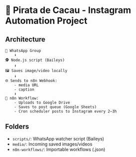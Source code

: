 # 🐾 Pirata de Cacau - Instagram Automation Project

## Architecture
```
📱 WhatsApp Group
    ⬇
🕵️ Node.js script (Baileys)
    ⬇
🖼️ Saves image/video locally
    ⬇
🌐 Sends to n8n Webhook:
    - media URL
    - caption
    ⬇
🤖 n8n Workflow:
    - Uploads to Google Drive
    - Saves to post queue (Google Sheets)
    - Cron scheduler posts to Instagram every 2–3h
```

## Folders

- `scripts/`: WhatsApp watcher script (Baileys)
- `media/`: Incoming saved images/videos
- `n8n-workflows/`: Importable workflows (.json)
